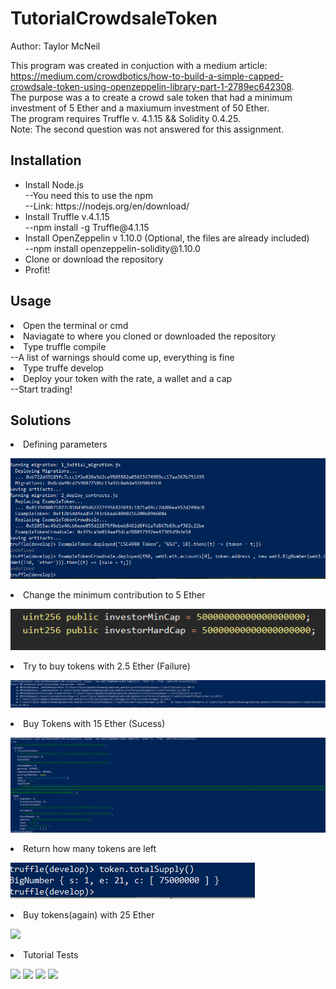 <h1> TutorialCrowdsaleToken </h1>
Author: Taylor McNeil

This program was created in conjuction with a medium article: https://medium.com/crowdbotics/how-to-build-a-simple-capped-crowdsale-token-using-openzeppelin-library-part-1-2789ec642308. <br>
The purpose was a to create a crowd sale token that had a minimum investment of 5 Ether and a maxiumum investment of 50 Ether. <br>
The program requires Truffle v. 4.1.15 && Solidity 0.4.25. <br>
Note: The second question was not answered for this assignment.<br>

<h2> Installation </h2>
<ul>
<li> Install Node.js </li>
  --You need this to use the npm <br>
  --Link: https://nodejs.org/en/download/ <br>
 <li> Install Truffle v.4.1.15</li> 
  --npm install -g Truffle@4.1.15 <br>
  <li> Install OpenZeppelin v 1.10.0 (Optional, the files are already included) </li>
  --npm install openzeppelin-solidity@1.10.0 <br>
 <li> Clone or download the repository </li> 
<li> Profit! </li> 
 </ul>

<h2> Usage </h2>
<li> Open the terminal or cmd </li>
<li> Naviagate to where you cloned or downloaded the repository </li>
<li> Type truffle compile </li>
   --A list of warnings should come up, everything is fine </li>
<li>Type truffe develop </li>  
<li> Deploy your token with the rate, a wallet and a cap </li>
   --Start trading!
   
<h2> Solutions </h2>
<li> Defining parameters </li>
<p align = "left">
  <img src = "Pictures/CSC4980 Token.PNG" > </p>
<li>Change the minimum contribution to 5 Ether </li>
<p align = "left">
  <img src = "Pictures/Change the minimum contribution.PNG" > </p>
<li>Try to buy tokens with 2.5 Ether (Failure) </li>
<p align = "left">
  <img src = "Pictures/Truffle 2.5.PNG" > </p>
<li>Buy Tokens with 15 Ether (Sucess) </li>
<p align = "left">
  <img src = "Pictures/Truffle 15. PNG.PNG"> </p>
<li> Return how many tokens are left </li>
<p align = "left">
  <img src = "Pictures/Truffle leftover.PNG" > </p>
<li> Buy tokens(again) with 25 Ether </p>
<p align = "left">
  <img src = "Pictures/Truffle 25.PNG.PNG" > </p>
 <li> Tutorial Tests </li> 
  <p align = "left">
  <img src = "Pictures/TestOne">
  <img src = "Pictures/TestTwo"> 
  <img src = "Pictures/TestThree">
  <img src = "Pictures/TestFour"></p>

